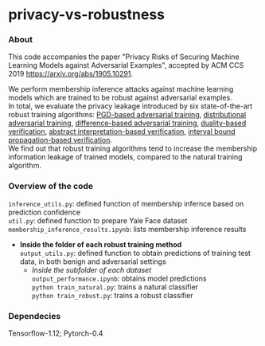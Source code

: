 # privacy-vs-robustness

### About
This code accompanies the paper "Privacy Risks of Securing Machine Learning Models against Adversarial Examples", accepted by ACM CCS 2019
https://arxiv.org/abs/1905.10291.

We perform membership inference attacks against machine learning models which are trained to be robust against adversarial examples.  
In total, we evaluate the privacy leakage introduced by six state-of-the-art robust training algorithms: [PGD-based adversarial training](https://arxiv.org/abs/1706.06083), [distributional adversarial training](https://arxiv.org/abs/1710.10571), [difference-based adversarial training](https://arxiv.org/abs/1901.08573), [duality-based verification](https://arxiv.org/abs/1805.12514), [abstract interpretation-based verification](http://proceedings.mlr.press/v80/mirman18b.html), [interval bound propagation-based verification](https://arxiv.org/abs/1810.12715).  
We find out that robust training algorithms tend to increase the membership information leakage of trained models, compared to the natural training algorithm.

### Overview of the code
`inference_utils.py`: defined function of membership infernce based on prediction confidence  
`util.py`: defined function to prepare Yale Face dataset  
`membership_inference_results.ipynb`: lists membership inference results  
* **Inside the folder of each robust training method**  
  `output_utils.py`: defined function to obtain predictions of training test data, in both benign and adversarial settings  
   * *Inside the subfolder of each dataset*  
      `output_performance.ipynb`: obtains model predictions  
      `python train_natural.py`: trains a natural classifier  
      `python train_robust.py`: trains a robust classifier
      
### Dependecies
Tensorflow-1.12; Pytorch-0.4

